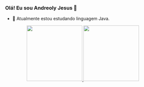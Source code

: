 ### Olá! Eu sou Andreoly Jesus 👋
 
- 🌱 Atualmente estou estudando linguagem Java.
<div align="center">
  <a href="https://github.com/andreolyjesus">
  <img height="180em" src="https://github-readme-stats.vercel.app/api?username=andreolyjesus&show_icons=true&theme=chartreuse-dark&include_all_commits=true&count_private=true"/>
  <img height="180em" src="https://github-readme-stats.vercel.app/api/top-langs/?username=andreolyjesus&layout=compact&langs_count=7&theme=chartreuse-dark"/>
</div>
